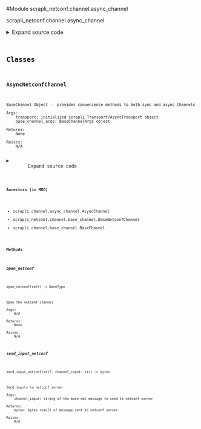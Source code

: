 <link rel="preload stylesheet" as="style" href="https://cdnjs.cloudflare.com/ajax/libs/10up-sanitize.css/11.0.1/sanitize.min.css" integrity="sha256-PK9q560IAAa6WVRRh76LtCaI8pjTJ2z11v0miyNNjrs=" crossorigin>
<link rel="preload stylesheet" as="style" href="https://cdnjs.cloudflare.com/ajax/libs/10up-sanitize.css/11.0.1/typography.min.css" integrity="sha256-7l/o7C8jubJiy74VsKTidCy1yBkRtiUGbVkYBylBqUg=" crossorigin>
<link rel="stylesheet preload" as="style" href="https://cdnjs.cloudflare.com/ajax/libs/highlight.js/10.1.1/styles/github.min.css" crossorigin>
<script defer src="https://cdnjs.cloudflare.com/ajax/libs/highlight.js/10.1.1/highlight.min.js" integrity="sha256-Uv3H6lx7dJmRfRvH8TH6kJD1TSK1aFcwgx+mdg3epi8=" crossorigin></script>
<script>window.addEventListener('DOMContentLoaded', () => hljs.initHighlighting())</script>















#Module scrapli_netconf.channel.async_channel

scrapli_netconf.channel.async_channel

<details class="source">
    <summary>
        <span>Expand source code</span>
    </summary>
    <pre>
        <code class="python">
"""scrapli_netconf.channel.async_channel"""
import asyncio

from scrapli.channel import AsyncChannel
from scrapli.channel.base_channel import BaseChannelArgs
from scrapli.decorators import ChannelTimeout
from scrapli.transport.base.async_transport import AsyncTransport
from scrapli_netconf.channel.base_channel import BaseNetconfChannel, NetconfBaseChannelArgs
from scrapli_netconf.constants import NetconfVersion


class AsyncNetconfChannel(AsyncChannel, BaseNetconfChannel):
    def __init__(
        self,
        transport: AsyncTransport,
        base_channel_args: BaseChannelArgs,
        netconf_base_channel_args: NetconfBaseChannelArgs,
    ):
        super().__init__(transport=transport, base_channel_args=base_channel_args)

        self._netconf_base_channel_args = netconf_base_channel_args

        # always use `]]>]]>` as the initial prompt to match
        self._base_channel_args.comms_prompt_pattern = "]]>]]>"
        self._server_echo = False
        self._capabilities_buf = b""

    async def open_netconf(self) -> None:
        """
        Open the netconf channel

        Args:
            N/A

        Returns:
            None

        Raises:
            N/A

        """
        raw_server_capabilities = await self._get_server_capabilities()

        self._process_capabilities_exchange(raw_server_capabilities=raw_server_capabilities)

        await self._check_echo()
        await self._send_client_capabilities()

    async def _check_echo(self) -> None:
        """
        Determine if inputs are "echoed" back on stdout

        At least per early drafts of the netconf over ssh rfcs the netconf servers MUST NOT echo the
        input commands back to the client. In the case of "normal" scrapli netconf with the system
        transport this happens anyway because we combine the stdin and stdout fds into a single pty,
        however for other transports we have an actual stdin and stdout fd to read/write. It seems
        that at the very least IOSXE with NETCONF 1.1 seems to want to echo inputs back onto to the
        stdout for the channel. This is totally ok and we can deal with it, we just need to *know*
        that it is happening and that gives us somewhat of a dilemma... we want to give the device
        time to echo this data back to us, but we also dont want to just arbitrarily wait
        (especially in the more common case where the device is *not* echoing anything back). So we
        take 1/20th of the transport timeout and we wait that long to see -- if we get echo, we
        return immediately of course, otherwise there is an unfortunate slight delay here :(

        See: https://tools.ietf.org/html/draft-ietf-netconf-ssh-02 (search for "echo")

        Args:
            N/A

        Returns:
            None

        Raises:
            N/A

        """
        try:
            await asyncio.wait_for(self.read(), timeout=self._base_channel_args.timeout_ops / 20)
            self.logger.info(
                "Determined that server echoes inputs on stdout, setting `_server_echo` to `True`"
            )
            self._server_echo = True
        except asyncio.exceptions.TimeoutError:
            pass
        return

    @ChannelTimeout(
        "timed out determining if session is authenticated/getting server capabilities",
    )
    async def _get_server_capabilities(self) -> bytes:
        """
        Read until all server capabilities have been sent by server

        Args:
            N/A

        Returns:
            bytes: raw bytes containing server capabilities

        Raises:
            N/A

        """
        capabilities_buf = self._capabilities_buf

        # reset this to empty to avoid any confusion now that we are moving on
        self._capabilities_buf = b""

        # not sure why scrapli core is happy w/ the type stubs for all this but scrapli netconf
        # is furious... fix this at some point!
        async with self._channel_lock():  # type: ignore
            while b"]]>]]>" not in capabilities_buf:
                capabilities_buf += await self.read()
            self.logger.debug(f"received raw server capabilities: {repr(capabilities_buf)}")
        return capabilities_buf

    @ChannelTimeout("timed out sending client capabilities")
    async def _send_client_capabilities(
        self,
    ) -> None:
        """
        Send client capabilities to the netconf server

        Args:
            N/A

        Returns:
            None

        Raises:
            N/A

        """
        # not sure why scrapli core is happy w/ the type stubs for all this but scrapli netconf
        # is furious... fix this at some point!
        async with self._channel_lock():  # type: ignore
            _ = self._pre_send_client_capabilities(
                client_capabilities=self._netconf_base_channel_args.client_capabilities
            )
            self.send_return()

    async def _read_until_input(self, channel_input: bytes) -> bytes:
        """
        Async read until all input has been entered.

        Args:
            channel_input: string to write to channel

        Returns:
            bytes: output read from channel

        Raises:
            N/A

        """
        output = b""

        if self._server_echo is False:
            return output

        if not channel_input:
            self.logger.info(f"Read: {repr(output)}")
            return output

        while True:
            output += await self.read()
            # if we have all the input *or* we see the closing rpc tag we know we are done here
            if channel_input in output or b"rpc>" in output:
                break

        self.logger.info(f"Read: {repr(output)}")
        return output

    async def send_input_netconf(self, channel_input: str) -> bytes:
        """
        Send inputs to netconf server

        Args:
            channel_input: string of the base xml message to send to netconf server

        Returns:
            bytes: bytes result of message sent to netconf server

        Raises:
            N/A

        """
        final_channel_input = self._build_message(channel_input)
        bytes_final_channel_input = final_channel_input.encode()

        buf, _ = await super().send_input(
            channel_input=final_channel_input, strip_prompt=False, eager=True
        )

        if bytes_final_channel_input in buf:
            buf = buf.split(bytes_final_channel_input)[1]

        buf = await self._read_until_prompt(buf=buf)

        if self._netconf_base_channel_args.netconf_version == NetconfVersion.VERSION_1_1:
            # netconf 1.1 with "chunking" style message format needs an extra return char here
            self.send_return()

        return buf
        </code>
    </pre>
</details>



## Classes

### AsyncNetconfChannel


```text
BaseChannel Object -- provides convenience methods to both sync and async Channels

Args:
    transport: initialized scrapli Transport/AsyncTransport object
    base_channel_args: BaseChannelArgs object

Returns:
    None

Raises:
    N/A
```

<details class="source">
    <summary>
        <span>Expand source code</span>
    </summary>
    <pre>
        <code class="python">
class AsyncNetconfChannel(AsyncChannel, BaseNetconfChannel):
    def __init__(
        self,
        transport: AsyncTransport,
        base_channel_args: BaseChannelArgs,
        netconf_base_channel_args: NetconfBaseChannelArgs,
    ):
        super().__init__(transport=transport, base_channel_args=base_channel_args)

        self._netconf_base_channel_args = netconf_base_channel_args

        # always use `]]>]]>` as the initial prompt to match
        self._base_channel_args.comms_prompt_pattern = "]]>]]>"
        self._server_echo = False
        self._capabilities_buf = b""

    async def open_netconf(self) -> None:
        """
        Open the netconf channel

        Args:
            N/A

        Returns:
            None

        Raises:
            N/A

        """
        raw_server_capabilities = await self._get_server_capabilities()

        self._process_capabilities_exchange(raw_server_capabilities=raw_server_capabilities)

        await self._check_echo()
        await self._send_client_capabilities()

    async def _check_echo(self) -> None:
        """
        Determine if inputs are "echoed" back on stdout

        At least per early drafts of the netconf over ssh rfcs the netconf servers MUST NOT echo the
        input commands back to the client. In the case of "normal" scrapli netconf with the system
        transport this happens anyway because we combine the stdin and stdout fds into a single pty,
        however for other transports we have an actual stdin and stdout fd to read/write. It seems
        that at the very least IOSXE with NETCONF 1.1 seems to want to echo inputs back onto to the
        stdout for the channel. This is totally ok and we can deal with it, we just need to *know*
        that it is happening and that gives us somewhat of a dilemma... we want to give the device
        time to echo this data back to us, but we also dont want to just arbitrarily wait
        (especially in the more common case where the device is *not* echoing anything back). So we
        take 1/20th of the transport timeout and we wait that long to see -- if we get echo, we
        return immediately of course, otherwise there is an unfortunate slight delay here :(

        See: https://tools.ietf.org/html/draft-ietf-netconf-ssh-02 (search for "echo")

        Args:
            N/A

        Returns:
            None

        Raises:
            N/A

        """
        try:
            await asyncio.wait_for(self.read(), timeout=self._base_channel_args.timeout_ops / 20)
            self.logger.info(
                "Determined that server echoes inputs on stdout, setting `_server_echo` to `True`"
            )
            self._server_echo = True
        except asyncio.exceptions.TimeoutError:
            pass
        return

    @ChannelTimeout(
        "timed out determining if session is authenticated/getting server capabilities",
    )
    async def _get_server_capabilities(self) -> bytes:
        """
        Read until all server capabilities have been sent by server

        Args:
            N/A

        Returns:
            bytes: raw bytes containing server capabilities

        Raises:
            N/A

        """
        capabilities_buf = self._capabilities_buf

        # reset this to empty to avoid any confusion now that we are moving on
        self._capabilities_buf = b""

        # not sure why scrapli core is happy w/ the type stubs for all this but scrapli netconf
        # is furious... fix this at some point!
        async with self._channel_lock():  # type: ignore
            while b"]]>]]>" not in capabilities_buf:
                capabilities_buf += await self.read()
            self.logger.debug(f"received raw server capabilities: {repr(capabilities_buf)}")
        return capabilities_buf

    @ChannelTimeout("timed out sending client capabilities")
    async def _send_client_capabilities(
        self,
    ) -> None:
        """
        Send client capabilities to the netconf server

        Args:
            N/A

        Returns:
            None

        Raises:
            N/A

        """
        # not sure why scrapli core is happy w/ the type stubs for all this but scrapli netconf
        # is furious... fix this at some point!
        async with self._channel_lock():  # type: ignore
            _ = self._pre_send_client_capabilities(
                client_capabilities=self._netconf_base_channel_args.client_capabilities
            )
            self.send_return()

    async def _read_until_input(self, channel_input: bytes) -> bytes:
        """
        Async read until all input has been entered.

        Args:
            channel_input: string to write to channel

        Returns:
            bytes: output read from channel

        Raises:
            N/A

        """
        output = b""

        if self._server_echo is False:
            return output

        if not channel_input:
            self.logger.info(f"Read: {repr(output)}")
            return output

        while True:
            output += await self.read()
            # if we have all the input *or* we see the closing rpc tag we know we are done here
            if channel_input in output or b"rpc>" in output:
                break

        self.logger.info(f"Read: {repr(output)}")
        return output

    async def send_input_netconf(self, channel_input: str) -> bytes:
        """
        Send inputs to netconf server

        Args:
            channel_input: string of the base xml message to send to netconf server

        Returns:
            bytes: bytes result of message sent to netconf server

        Raises:
            N/A

        """
        final_channel_input = self._build_message(channel_input)
        bytes_final_channel_input = final_channel_input.encode()

        buf, _ = await super().send_input(
            channel_input=final_channel_input, strip_prompt=False, eager=True
        )

        if bytes_final_channel_input in buf:
            buf = buf.split(bytes_final_channel_input)[1]

        buf = await self._read_until_prompt(buf=buf)

        if self._netconf_base_channel_args.netconf_version == NetconfVersion.VERSION_1_1:
            # netconf 1.1 with "chunking" style message format needs an extra return char here
            self.send_return()

        return buf
        </code>
    </pre>
</details>


#### Ancestors (in MRO)
- scrapli.channel.async_channel.AsyncChannel
- scrapli_netconf.channel.base_channel.BaseNetconfChannel
- scrapli.channel.base_channel.BaseChannel
#### Methods

    

##### open_netconf
`open_netconf(self) ‑> NoneType`

```text
Open the netconf channel

Args:
    N/A

Returns:
    None

Raises:
    N/A
```



    

##### send_input_netconf
`send_input_netconf(self, channel_input: str) ‑> bytes`

```text
Send inputs to netconf server

Args:
    channel_input: string of the base xml message to send to netconf server

Returns:
    bytes: bytes result of message sent to netconf server

Raises:
    N/A
```
